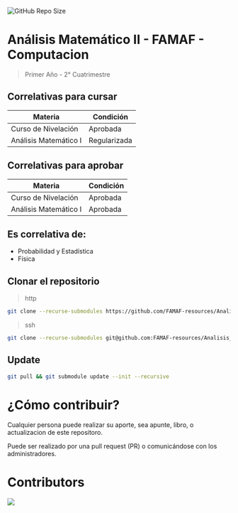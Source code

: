 ![GitHub Repo Size](https://img.shields.io/github/repo-size/FAMAF-resources/Template-repository)

# Análisis Matemático II - FAMAF - Computacion

> Primer Año - 2° Cuatrimestre

## Correlativas para **cursar**

| Materia               | Condición    |
| --------------------- | ------------ |
| Curso de Nivelación   | Aprobada     |
| Análisis Matemático I | Regularizada |

## Correlativas para **aprobar**

| Materia               | Condición    |
| --------------------- | ------------ |
| Curso de Nivelación   | Aprobada     |
| Análisis Matemático I | Aprobada     |

## Es correlativa de:

- Probabilidad y Estadística
- Física

## Clonar el repositorio

> http

```bash
git clone --recurse-submodules https://github.com/FAMAF-resources/Analisis_Matematico_II-FAMAF.git
```

> ssh

```bash
git clone --recurse-submodules git@github.com:FAMAF-resources/Analisis_Matematico_II-FAMAF.git
```

## Update

```bash
git pull && git submodule update --init --recursive
```

# ¿Cómo contribuir?

Cualquier persona puede realizar su aporte, sea apunte, libro, o actualizacion de este repositoro.

Puede ser realizado por una pull request (PR) o comunicándose con los administradores.

# Contributors
<a href="https://github.com/FAMAF-resources/Template-repository/graphs/contributors">
  <img src="https://contrib.rocks/image?repo=FAMAF-resources/Template-repository"/>
</a>
